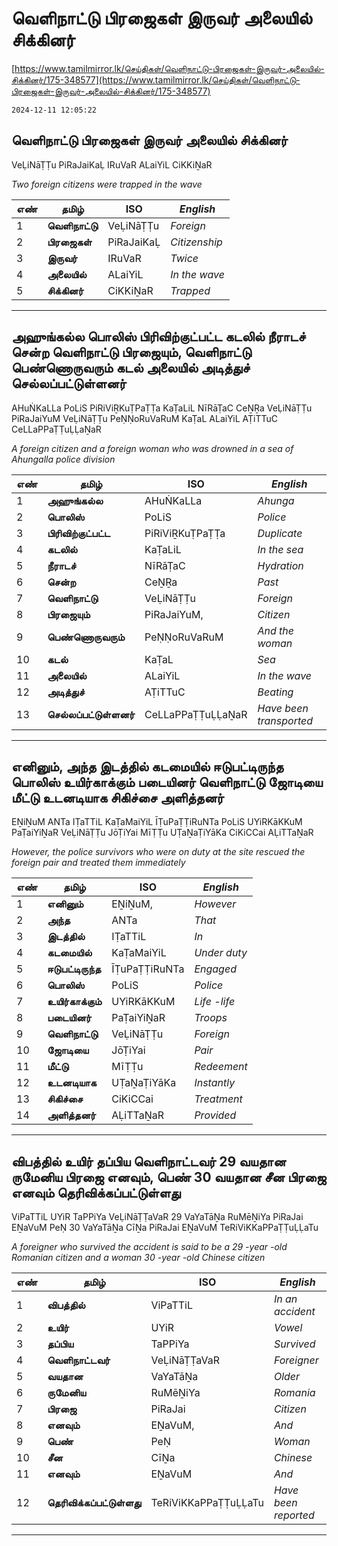 # வெளிநாட்டு பிரஜைகள் இருவர் அலையில் சிக்கினர்

[https://www.tamilmirror.lk/செய்திகள்/வெளிநாட்டு-பிரஜைகள்-இருவர்-அலையில்-சிக்கினர்/175-348577](https://www.tamilmirror.lk/செய்திகள்/வெளிநாட்டு-பிரஜைகள்-இருவர்-அலையில்-சிக்கினர்/175-348577)

`2024-12-11 12:05:22`

## வெளிநாட்டு பிரஜைகள் இருவர் அலையில் சிக்கினர்

VeḶiNāṬṬu PiRaJaiKaḶ IRuVaR ALaiYiL CiKKiṈaR

*Two foreign citizens were trapped in the wave*

எண்|**தமிழ்**|ISO|*English*
---|---|---|---
1|**வெளிநாட்டு**|VeḶiNāṬṬu|*Foreign*
2|**பிரஜைகள்**|PiRaJaiKaḶ|*Citizenship*
3|**இருவர்**|IRuVaR|*Twice*
4|**அலையில்**|ALaiYiL|*In the wave*
5|**சிக்கினர்**|CiKKiṈaR|*Trapped*

---

## அஹுங்கல்ல பொலிஸ் பிரிவிற்குட்பட்ட கடலில் நீராடச் சென்ற வெளிநாட்டு பிரஜையும், வெளிநாட்டு பெண்ணொருவரும் கடல் அலையில் அடித்துச் செல்லப்பட்டுள்ளனர்

AHuṄKaLLa PoLiS PiRiViṞKuṬPaṬṬa KaṬaLiL NīRāṬaC CeṈṞa VeḶiNāṬṬu PiRaJaiYuM VeḶiNāṬṬu PeṆṆoRuVaRuM KaṬaL ALaiYiL AṬiTTuC CeLLaPPaṬṬuḶḶaṈaR

*A foreign citizen and a foreign woman who was drowned in a sea of ​​Ahungalla police division*

எண்|**தமிழ்**|ISO|*English*
---|---|---|---
1|**அஹுங்கல்ல**|AHuṄKaLLa|*Ahunga*
2|**பொலிஸ்**|PoLiS|*Police*
3|**பிரிவிற்குட்பட்ட**|PiRiViṞKuṬPaṬṬa|*Duplicate*
4|**கடலில்**|KaṬaLiL|*In the sea*
5|**நீராடச்**|NīRāṬaC|*Hydration*
6|**சென்ற**|CeṈṞa|*Past*
7|**வெளிநாட்டு**|VeḶiNāṬṬu|*Foreign*
8|**பிரஜையும்**|PiRaJaiYuM,|*Citizen*
9|**பெண்ணொருவரும்**|PeṆṆoRuVaRuM|*And the woman*
10|**கடல்**|KaṬaL|*Sea*
11|**அலையில்**|ALaiYiL|*In the wave*
12|**அடித்துச்**|AṬiTTuC|*Beating*
13|**செல்லப்பட்டுள்ளனர்**|CeLLaPPaṬṬuḶḶaṈaR|*Have been transported*

---

## எனினும், அந்த இடத்தில் கடமையில் ஈடுபட்டிருந்த பொலிஸ் உயிர்காக்கும் படையினர் வெளிநாட்டு ஜோடியை மீட்டு உடனடியாக சிகிச்சை அளித்தனர்

EṈiṈuM ANTa IṬaTTiL KaṬaMaiYiL ĪṬuPaṬṬiRuNTa PoLiS UYiRKāKKuM PaṬaiYiṈaR VeḶiNāṬṬu JōṬiYai MīṬṬu UṬaṈaṬiYāKa CiKiCCai AḶiTTaṈaR

*However, the police survivors who were on duty at the site rescued the foreign pair and treated them immediately*

எண்|**தமிழ்**|ISO|*English*
---|---|---|---
1|**எனினும்**|EṈiṈuM,|*However*
2|**அந்த**|ANTa|*That*
3|**இடத்தில்**|IṬaTTiL|*In*
4|**கடமையில்**|KaṬaMaiYiL|*Under duty*
5|**ஈடுபட்டிருந்த**|ĪṬuPaṬṬiRuNTa|*Engaged*
6|**பொலிஸ்**|PoLiS|*Police*
7|**உயிர்காக்கும்**|UYiRKāKKuM|*Life -life*
8|**படையினர்**|PaṬaiYiṈaR|*Troops*
9|**வெளிநாட்டு**|VeḶiNāṬṬu|*Foreign*
10|**ஜோடியை**|JōṬiYai|*Pair*
11|**மீட்டு**|MīṬṬu|*Redeement*
12|**உடனடியாக**|UṬaṈaṬiYāKa|*Instantly*
13|**சிகிச்சை**|CiKiCCai|*Treatment*
14|**அளித்தனர்**|AḶiTTaṈaR|*Provided*

---

## விபத்தில் உயிர் தப்பிய வெளிநாட்டவர் 29 வயதான ருமேனிய பிரஜை எனவும், பெண் 30 வயதான சீன பிரஜை எனவும் தெரிவிக்கப்பட்டுள்ளது

ViPaTTiL UYiR TaPPiYa VeḶiNāṬṬaVaR 29 VaYaTāṈa RuMēṈiYa PiRaJai EṈaVuM PeṆ 30 VaYaTāṈa CīṈa PiRaJai EṈaVuM TeRiViKKaPPaṬṬuḶḶaTu

*A foreigner who survived the accident is said to be a 29 -year -old Romanian citizen and a woman 30 -year -old Chinese citizen*

எண்|**தமிழ்**|ISO|*English*
---|---|---|---
1|**விபத்தில்**|ViPaTTiL|*In an accident*
2|**உயிர்**|UYiR|*Vowel*
3|**தப்பிய**|TaPPiYa|*Survived*
4|**வெளிநாட்டவர்**|VeḶiNāṬṬaVaR|*Foreigner*
5|**வயதான**|VaYaTāṈa|*Older*
6|**ருமேனிய**|RuMēṈiYa|*Romania*
7|**பிரஜை**|PiRaJai|*Citizen*
8|**எனவும்**|EṈaVuM,|*And*
9|**பெண்**|PeṆ|*Woman*
10|**சீன**|CīṈa|*Chinese*
11|**எனவும்**|EṈaVuM|*And*
12|**தெரிவிக்கப்பட்டுள்ளது**|TeRiViKKaPPaṬṬuḶḶaTu|*Have been reported*

---
